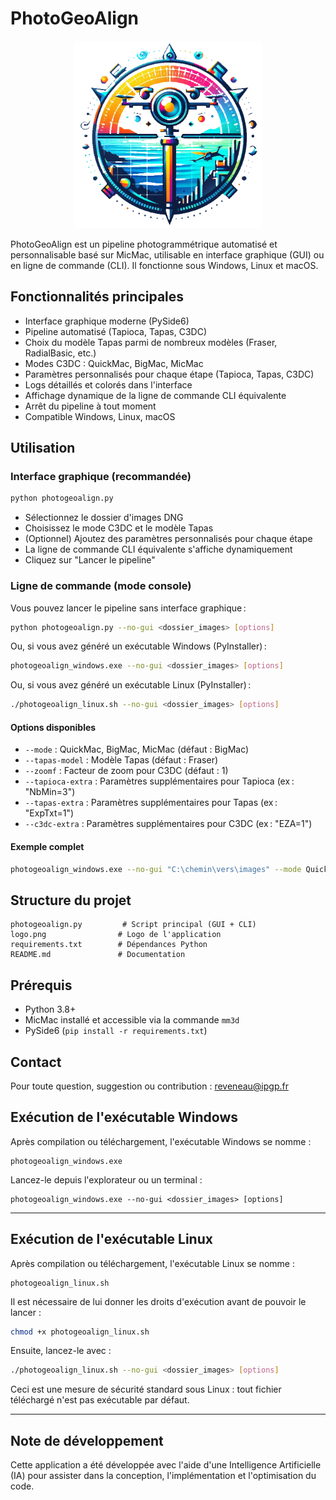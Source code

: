 # PhotoGeoAlign

<p align="center">
  <img src="logo.png" alt="Logo PhotoGeoAlign" height="300"/>
</p>

PhotoGeoAlign est un pipeline photogrammétrique automatisé et personnalisable basé sur MicMac, utilisable en interface graphique (GUI) ou en ligne de commande (CLI). Il fonctionne sous Windows, Linux et macOS.

## Fonctionnalités principales
- Interface graphique moderne (PySide6)
- Pipeline automatisé (Tapioca, Tapas, C3DC)
- Choix du modèle Tapas parmi de nombreux modèles (Fraser, RadialBasic, etc.)
- Modes C3DC : QuickMac, BigMac, MicMac
- Paramètres personnalisés pour chaque étape (Tapioca, Tapas, C3DC)
- Logs détaillés et colorés dans l'interface
- Affichage dynamique de la ligne de commande CLI équivalente
- Arrêt du pipeline à tout moment
- Compatible Windows, Linux, macOS

## Utilisation

### Interface graphique (recommandée)
```bash
python photogeoalign.py
```
- Sélectionnez le dossier d'images DNG
- Choisissez le mode C3DC et le modèle Tapas
- (Optionnel) Ajoutez des paramètres personnalisés pour chaque étape
- La ligne de commande CLI équivalente s'affiche dynamiquement
- Cliquez sur "Lancer le pipeline"

### Ligne de commande (mode console)
Vous pouvez lancer le pipeline sans interface graphique :

```bash
python photogeoalign.py --no-gui <dossier_images> [options]
```

Ou, si vous avez généré un exécutable Windows (PyInstaller) :

```bash
photogeoalign_windows.exe --no-gui <dossier_images> [options]
```

Ou, si vous avez généré un exécutable Linux (PyInstaller) :

```bash
./photogeoalign_linux.sh --no-gui <dossier_images> [options]
```

#### Options disponibles
- `--mode` : QuickMac, BigMac, MicMac (défaut : BigMac)
- `--tapas-model` : Modèle Tapas (défaut : Fraser)
- `--zoomf` : Facteur de zoom pour C3DC (défaut : 1)
- `--tapioca-extra` : Paramètres supplémentaires pour Tapioca (ex : "NbMin=3")
- `--tapas-extra` : Paramètres supplémentaires pour Tapas (ex : "ExpTxt=1")
- `--c3dc-extra` : Paramètres supplémentaires pour C3DC (ex : "EZA=1")

#### Exemple complet
```bash
photogeoalign_windows.exe --no-gui "C:\chemin\vers\images" --mode QuickMac --tapas-model RadialBasic --zoomf 2 --tapioca-extra "NbMin=3" --tapas-extra "ExpTxt=1" --c3dc-extra "EZA=1"
```

## Structure du projet
```
photogeoalign.py         # Script principal (GUI + CLI)
logo.png                # Logo de l'application
requirements.txt        # Dépendances Python
README.md               # Documentation
```

## Prérequis
- Python 3.8+
- MicMac installé et accessible via la commande `mm3d`
- PySide6 (`pip install -r requirements.txt`)

## Contact
Pour toute question, suggestion ou contribution : reveneau@ipgp.fr

## Exécution de l'exécutable Windows

Après compilation ou téléchargement, l'exécutable Windows se nomme :

```
photogeoalign_windows.exe
```

Lancez-le depuis l'explorateur ou un terminal :

```
photogeoalign_windows.exe --no-gui <dossier_images> [options]
```

---

## Exécution de l'exécutable Linux

Après compilation ou téléchargement, l'exécutable Linux se nomme :

```
photogeoalign_linux.sh
```

Il est nécessaire de lui donner les droits d'exécution avant de pouvoir le lancer :

```bash
chmod +x photogeoalign_linux.sh
```

Ensuite, lancez-le avec :

```bash
./photogeoalign_linux.sh --no-gui <dossier_images> [options]
```

Ceci est une mesure de sécurité standard sous Linux : tout fichier téléchargé n'est pas exécutable par défaut. 

---

## Note de développement

Cette application a été développée avec l'aide d'une Intelligence Artificielle (IA) pour assister dans la conception, l'implémentation et l'optimisation du code. 